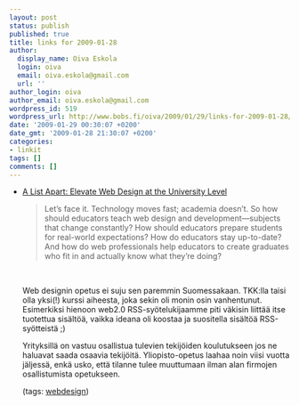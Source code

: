 ```yaml
---
layout: post
status: publish
published: true
title: links for 2009-01-28
author:
  display_name: Oiva Eskola
  login: oiva
  email: oiva.eskola@gmail.com
  url: ''
author_login: oiva
author_email: oiva.eskola@gmail.com
wordpress_id: 519
wordpress_url: http://www.bobs.fi/oiva/2009/01/29/links-for-2009-01-28/
date: '2009-01-29 00:30:07 +0200'
date_gmt: '2009-01-28 21:30:07 +0200'
categories:
- linkit
tags: []
comments: []
---
```

<ul class="delicious">
<li>
<div class="delicious-link"><a href="http://alistapart.com/articles/elevatewebdesignattheuniversitylevel">A List Apart: Elevate Web Design at the University Level</a></div></p>
<blockquote>
<div class="delicious-extended">Let&rsquo;s face it. Technology moves fast; academia doesn&rsquo;t. So how should educators teach web design and development&mdash;subjects that change constantly? How should educators prepare students for real-world expectations? How do educators stay up-to-date? And how do web professionals help educators to create graduates who fit in and actually know what they&rsquo;re doing?</div></blockquote><br />
<p>Web designin opetus ei suju sen paremmin Suomessakaan. TKK:lla taisi olla yksi(!) kurssi aiheesta, joka sekin oli monin osin vanhentunut. Esimerkiksi hienoon web2.0 RSS-sy&ouml;telukijaamme piti v&auml;kisin liitt&auml;&auml; itse tuotettua sis&auml;lt&ouml;&auml;, vaikka ideana oli koostaa ja suositella sis&auml;lt&ouml;&auml; RSS-sy&ouml;tteist&auml; ;)</p>
<p>Yrityksill&auml; on vastuu osallistua tulevien tekij&ouml;iden koulutukseen jos ne haluavat saada osaavia tekij&ouml;it&auml;. Yliopisto-opetus laahaa noin viisi vuotta j&auml;ljess&auml;, enk&auml; usko, ett&auml; tilanne tulee muuttumaan ilman alan firmojen osallistumista opetukseen.</p>
<div class="delicious-tags">(tags: <a href="http://delicious.com/oiva/webdesign">webdesign</a>)</div></li>
</ul>
